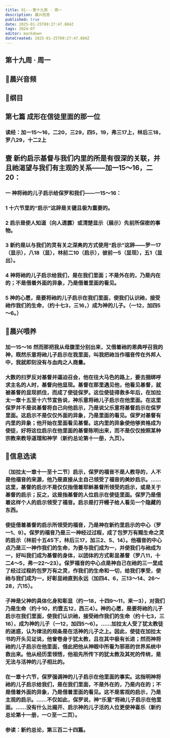 ```yaml
---
title: 01---第十九周 · 周一
description: 晨兴信息
published: true
date: 2025-01-25T09:27:47.884Z
tags: 2024-07
editor: markdown
dateCreated: 2025-01-25T09:27:47.884Z
---
```


## 第十九周 · 周一

## 🎵晨兴音频

## 📖纲目

## 第七篇    成形在信徒里面的那一位

### 读经：加一15～16，二20，三29，四5，19，弗三17上，林后三18，罗八29，十二2上

## 壹	新约启示基督与我们内里的所是有很深的关联，并且祂渴望与我们有主观的关系——加一15～16，二20：

### 一	神将祂的儿子启示给保罗和我们——一15～16：

### 1	十六节里的“启示”这辞是关键且极为重要的。

### 2	启示是使人知道（向人透露）或清楚显示（展示）先前所保密的事物。

### 3	新约是以与我们的灵有关之深奥的方式使用“启示”这辞——罗一17（显示），八18（显），林前二10（启示），彼前一5（显现），五1（显出）。

### 4	神将祂的儿子启示给我们，是在我们里面；不是外在的，乃是内在的；不是借着外面的异象，乃是借着里面的看见。

### 5	神的心愿，是要将祂的儿子启示在我们里面，使我们认识祂，接受祂作我们的生命，（约十七3，三16，）成为神的儿子。（一12，加四5～6。）

## 📖晨兴喂养

### **加一15～16**    **然而那把我从母腹里分别出来，又借着祂的恩典呼召我的神，既然乐意将祂儿子启示在我里面，叫我把祂当作福音传在外邦人中，我就即刻没有与血肉之人商量。**

### 大数的扫罗反对基督并逼迫召会，他在往大马色的路上，要去捆绑呼求主名的人时，基督向他显现。基督在那里遇见他，他看见基督，就被基督的显现抓住，而成了使徒保罗。这位使徒得救多年后，在加拉太一章十五至十六节宣告说，神乐意将祂儿子启示在他里面。在这里保罗并不是说基督将自己向他启示，乃是说父乐意将基督启示在保罗里面。这启示不是仅仅外面的异象，乃是里面的看见。保罗对基督有内里的异象；他开始在里面看见基督。这内里的异象使他够资格成为使徒，好将这位启示在他里面的基督陈明出来，而不是仅仅按照某种宗教来教导道理和神学（新约总论第十一册，九页）。

## 📖信息选读

### 〔加拉太一章十一至十二节〕启示，保罗的福音不是人教导的，人不是他福音的来源，他乃是直接从主自己领受了福音的美妙启示。……这里，基督的启示不是仅仅指借着耶稣基督所领受的启示，或是关于基督的启示；反之，这是指基督的人位启示在使徒里面。保罗乃是借着这样个人的启示领受了福音。启示是打开幔子给人看见一个隐藏的东西。

### 使徒借着基督的启示所领受的福音，乃是神在新约里启示的中心（罗一1、9）。保罗的福音乃是三一神经过过程，成了包罗万有赐生命之灵的启示（林前十五45下，林后三17，加三2、5、14）。他福音的中心点乃是三一神作我们的生命，为要与我们成为一，并使我们与祂成为一，好叫我们成为基督的身体，以团体的方式彰显基督（罗八11，十二4～5，弗一22～23）。保罗福音的中心点是神自己在祂的三一里成了经过过程的包罗万有之灵，作我们的生命和一切，给我们享受，使祂与我们成为一，好彰显祂直到永远（加四4、6，三13～14、26～28，六15）。

### 子神是父神的具体化身和彰显（约一18，十四9～11，来一3），对我们乃是生命（约十10，约壹五12，西三4）。神的心愿，是要将祂的儿子启示在我们里面，使我们认识祂，接受祂作我们的生命（约十七3，三16），成为神的儿子（一12，加四5～6）。……加拉太人受了犹太教徒的迷惑，认为律法的规条是在活神的儿子之上。因此，使徒在加拉太书的开头见证说，他曾卷身于犹太教，且在其中极有长进；然而神将祂的儿子启示在他里面，借此把他从神眼中所看为邪恶的世界系统中救出来。他从经历里领悟，他祖先所传下的犹太教及其死的传统，是无法与活神的儿子相比的。

### 在一章十六节，保罗强调神的儿子启示在他里面的事实。这指明神将祂的儿子启示给我们，是在我们里面，不是外在的，乃是内在的；不是借着外面的异象，乃是借着里面的看见。这不是客观的启示，乃是主观的启示。……不仅如此，保罗说，神“乐意”将祂儿子启示在他里面。……没有什么比揭开、启示神的儿子活的人位更使神喜乐（新约总论第十一册，一○至一二页）。

### 参读：新约总论，第三百二十四篇。
<!-- Google tag (gtag.js) -->
<script async src="https://www.googletagmanager.com/gtag/js?id=G-1P8709Z16T"></script>
<script>
  window.dataLayer = window.dataLayer || [];
  function gtag(){dataLayer.push(arguments);}
  gtag('js', new Date());

  gtag('config', 'G-1P8709Z16T');
</script>

